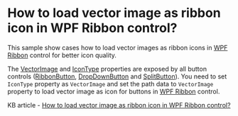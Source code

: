 # How to load vector image as ribbon icon in WPF Ribbon control?

This sample show cases how to load vector images as ribbon icons in [WPF Ribbon](https://www.syncfusion.com/wpf-ui-controls/ribbon) control for better icon quality.

The [VectorImage](https://help.syncfusion.com/cr/wpf/Syncfusion.Windows.Tools.Controls.RibbonButton.html#Syncfusion_Windows_Tools_Controls_RibbonButton_VectorImage) and [IconType](https://help.syncfusion.com/cr/wpf/Syncfusion.Windows.Tools.Controls.RibbonButton.html#Syncfusion_Windows_Tools_Controls_RibbonButton_IconType) properties are exposed by all button controls ([RibbonButton](https://help.syncfusion.com/cr/wpf/Syncfusion.Windows.Tools.Controls.RibbonButton.html), [DropDownButton](https://help.syncfusion.com/cr/wpf/Syncfusion.Windows.Tools.Controls.DropDownButton.html) and [SplitButton](https://help.syncfusion.com/cr/wpf/Syncfusion.Windows.Tools.Controls.SplitButton.html)). You need to set `IconType` property as `VectorImage` and set the path data to `VectorImage` property to load vector image as icon for buttons in [WPF Ribbon](https://www.syncfusion.com/wpf-ui-controls/ribbon) control.

KB article - [How to load vector image as ribbon icon in WPF Ribbon control?](https://www.syncfusion.com/kb/11244/how-to-load-vector-image-as-ribbon-icon-in-wpf-ribbon-control)
